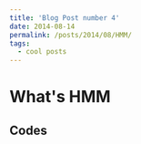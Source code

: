```yaml
---
title: 'Blog Post number 4'
date: 2014-08-14
permalink: /posts/2014/08/HMM/
tags:
  - cool posts
---
```


What's HMM
======

Codes
------
